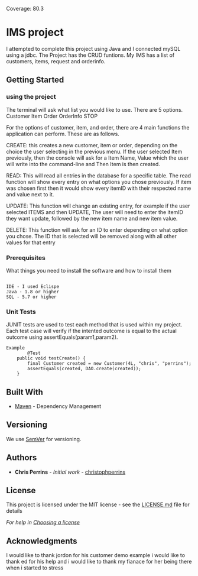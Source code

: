 Coverage: 80.3
# IMS project


I attempted to complete this project using Java and I connected mySQL using a jdbc.
The Project has the CRUD funtions.
My IMS has a list of customers, items, request and orderinfo.
## Getting Started



### using the project
The terminal will ask what list you would like to use. There are 5 options. Customer Item Order OrderInfo STOP

For the options of customer, item, and order, there are 4 main functions the application can perform. These are as follows.

CREATE: this creates a new customer, item or order, depending on the choice the user selecting in the previous menu. 
If the user selected Item previously, 
then the console will ask for a Item Name, Value which the user will write into the command-line and 
Then Item is then created.

READ: This will read all entries in the database for a specific table.
The read function will show every entry on what options you chose previously.
If item was chosen first then it would show every itemID with their respected name and value next to it. 


UPDATE: This function will change an existing entry, 
for example if the user selected ITEMS and then UPDATE, 
The user will need to enter the itemID they want update, followed by the new item name
 and new item value.

DELETE: This function will ask for an ID to enter depending on what option you chose. 
The ID that is selected will be removed along with all other values for that entry
### Prerequisites

What things you need to install the software and how to install them

```

IDE - I used Eclispe
Java - 1.8 or higher
SQL - 5.7 or higher
```



### Unit Tests 

JUNIT tests are used to test each method that is used within my project.
Each test case will verify if the intented outcome is equal to the actual outcome using assertEquals(param1,param2).
```
Example
        @Test
	public void testCreate() {
		final Customer created = new Customer(4L, "chris", "perrins");
		assertEquals(created, DAO.create(created));
	}

```



## Built With

* [Maven](https://maven.apache.org/) - Dependency Management

## Versioning

We use [SemVer](http://semver.org/) for versioning.

## Authors

* **Chris Perrins** - *Initial work* - [christophperrins](https://github.com/christophperrins)

## License

This project is licensed under the MIT license - see the [LICENSE.md](LICENSE.md) file for details 

*For help in [Choosing a license](https://choosealicense.com/)*

## Acknowledgments

I would like to thank jordon for his customer demo example
i would like to thank ed for his help
and i would like to thank my fianace for her being there when i started to stress

